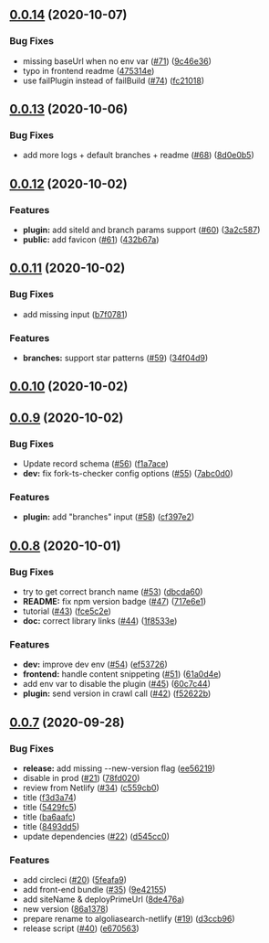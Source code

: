 ## [0.0.14](https://github.com/algolia/algoliasearch-netlify/compare/v0.0.13...v0.0.14) (2020-10-07)


### Bug Fixes

* missing baseUrl when no env var ([#71](https://github.com/algolia/algoliasearch-netlify/issues/71)) ([9c46e36](https://github.com/algolia/algoliasearch-netlify/commit/9c46e36faa24a4192cb21ea1ba1a28d5ba2a1c2e))
* typo in frontend readme ([475314e](https://github.com/algolia/algoliasearch-netlify/commit/475314e035176eb50334d03a09236a4e5d1112ea))
* use failPlugin instead of failBuild ([#74](https://github.com/algolia/algoliasearch-netlify/issues/74)) ([fc21018](https://github.com/algolia/algoliasearch-netlify/commit/fc210183a756845e365118429ac54b4a22c239d7))



## [0.0.13](https://github.com/algolia/algoliasearch-netlify/compare/v0.0.12...v0.0.13) (2020-10-06)


### Bug Fixes

* add more logs + default branches + readme ([#68](https://github.com/algolia/algoliasearch-netlify/issues/68)) ([8d0e0b5](https://github.com/algolia/algoliasearch-netlify/commit/8d0e0b5a1d69ca98afc6221ab7b765b99cef670f))



## [0.0.12](https://github.com/algolia/algoliasearch-netlify/compare/v0.0.11...v0.0.12) (2020-10-02)


### Features

* **plugin:** add siteId and branch params support ([#60](https://github.com/algolia/algoliasearch-netlify/issues/60)) ([3a2c587](https://github.com/algolia/algoliasearch-netlify/commit/3a2c58781c7f99f60b4583d07a611bbe78c58eeb))
* **public:** add favicon ([#61](https://github.com/algolia/algoliasearch-netlify/issues/61)) ([432b67a](https://github.com/algolia/algoliasearch-netlify/commit/432b67a212bb5d0ea713cf8180770ad9d88c662d))



## [0.0.11](https://github.com/algolia/algoliasearch-netlify/compare/v0.0.10...v0.0.11) (2020-10-02)


### Bug Fixes

* add missing input ([b7f0781](https://github.com/algolia/algoliasearch-netlify/commit/b7f078161c3ce61ca8ac1ed94238e7b13514c204))


### Features

* **branches:** support star patterns ([#59](https://github.com/algolia/algoliasearch-netlify/issues/59)) ([34f04d9](https://github.com/algolia/algoliasearch-netlify/commit/34f04d9411d760791cbddb81332a368f5e6284c2))



## [0.0.10](https://github.com/algolia/algoliasearch-netlify/compare/v0.0.9...v0.0.10) (2020-10-02)



## [0.0.9](https://github.com/algolia/algoliasearch-netlify/compare/v0.0.8...v0.0.9) (2020-10-02)


### Bug Fixes

* Update record schema ([#56](https://github.com/algolia/algoliasearch-netlify/issues/56)) ([f1a7ace](https://github.com/algolia/algoliasearch-netlify/commit/f1a7ace123766a72a173ac0f4880e598a51b6d1c))
* **dev:** fix fork-ts-checker config options ([#55](https://github.com/algolia/algoliasearch-netlify/issues/55)) ([7abc0d0](https://github.com/algolia/algoliasearch-netlify/commit/7abc0d06127fcf796b8e9e3f108521661e584b40))


### Features

* **plugin:** add "branches" input ([#58](https://github.com/algolia/algoliasearch-netlify/issues/58)) ([cf397e2](https://github.com/algolia/algoliasearch-netlify/commit/cf397e2725878e0aeed60d972f3fcc9a091e9454))



## [0.0.8](https://github.com/algolia/algoliasearch-netlify/compare/v0.0.7...v0.0.8) (2020-10-01)


### Bug Fixes

* try to get correct branch name ([#53](https://github.com/algolia/algoliasearch-netlify/issues/53)) ([dbcda60](https://github.com/algolia/algoliasearch-netlify/commit/dbcda60ceda4eeaaaeb202ddba411b8047e2b596))
* **README:** fix npm version badge ([#47](https://github.com/algolia/algoliasearch-netlify/issues/47)) ([717e6e1](https://github.com/algolia/algoliasearch-netlify/commit/717e6e1c16e2fb75d16e4e5ec4e632d7eb301e1b))
* tutorial ([#43](https://github.com/algolia/algoliasearch-netlify/issues/43)) ([fce5c2e](https://github.com/algolia/algoliasearch-netlify/commit/fce5c2e3f2c15a90ac55a4e4162b046283c104ea))
* **doc:** correct library links ([#44](https://github.com/algolia/algoliasearch-netlify/issues/44)) ([1f8533e](https://github.com/algolia/algoliasearch-netlify/commit/1f8533e0558c48c953f3ce0ecb87e723cca6c598))


### Features

* **dev:** improve dev env ([#54](https://github.com/algolia/algoliasearch-netlify/issues/54)) ([ef53726](https://github.com/algolia/algoliasearch-netlify/commit/ef5372677f9e34cafeeedce0da7d0bf4223e9512))
* **frontend:** handle content snippeting ([#51](https://github.com/algolia/algoliasearch-netlify/issues/51)) ([61a0d4e](https://github.com/algolia/algoliasearch-netlify/commit/61a0d4e35c1ac33081ef3ecbef1a60f02e2074a4))
* add env var to disable the plugin ([#45](https://github.com/algolia/algoliasearch-netlify/issues/45)) ([60c7c44](https://github.com/algolia/algoliasearch-netlify/commit/60c7c44a0c843665795d3591aa29cab3c6b60433))
* **plugin:** send version in crawl call ([#42](https://github.com/algolia/algoliasearch-netlify/issues/42)) ([f52622b](https://github.com/algolia/algoliasearch-netlify/commit/f52622b1f684ff083e6e59e1d2c9e17d4597cd7c))



## [0.0.7](https://github.com/algolia/algoliasearch-netlify/compare/8493dd5559af4ec9bd75a9be1c6392d611029ea4...v0.0.7) (2020-09-28)


### Bug Fixes

* **release:** add missing --new-version flag ([ee56219](https://github.com/algolia/algoliasearch-netlify/commit/ee56219fe980cf746245f2d846df0f7933936f19))
* disable in prod ([#21](https://github.com/algolia/algoliasearch-netlify/issues/21)) ([78fd020](https://github.com/algolia/algoliasearch-netlify/commit/78fd02055f986825a4a3fb2a0ffc3905e56493d1))
* review from Netlify ([#34](https://github.com/algolia/algoliasearch-netlify/issues/34)) ([c559cb0](https://github.com/algolia/algoliasearch-netlify/commit/c559cb0fef844355b86540e61a7367b87d9a03c8))
* title ([f3d3a74](https://github.com/algolia/algoliasearch-netlify/commit/f3d3a744278b7bcc0e8771d4229373b74f4ccc93))
* title ([5429fc5](https://github.com/algolia/algoliasearch-netlify/commit/5429fc52ca671ddcbd436ac51b7f2630a0a81c5e))
* title ([ba6aafc](https://github.com/algolia/algoliasearch-netlify/commit/ba6aafcb1a8121d0bcb80b67eacdf6350168d412))
* title ([8493dd5](https://github.com/algolia/algoliasearch-netlify/commit/8493dd5559af4ec9bd75a9be1c6392d611029ea4))
* update dependencies ([#22](https://github.com/algolia/algoliasearch-netlify/issues/22)) ([d545cc0](https://github.com/algolia/algoliasearch-netlify/commit/d545cc01244036007063abfe9f4efb7943f97af7))


### Features

* add circleci ([#20](https://github.com/algolia/algoliasearch-netlify/issues/20)) ([5feafa9](https://github.com/algolia/algoliasearch-netlify/commit/5feafa9533ab9a096dde4d54a34c7ac5d734b7e2))
* add front-end bundle ([#35](https://github.com/algolia/algoliasearch-netlify/issues/35)) ([9e42155](https://github.com/algolia/algoliasearch-netlify/commit/9e42155f0b9e6a86b13e459d5d2ecdbed28bdb5a))
* add siteName & deployPrimeUrl ([8de476a](https://github.com/algolia/algoliasearch-netlify/commit/8de476a21c0653f0c70aa1b2092682b60add55f5))
* new version ([86a1378](https://github.com/algolia/algoliasearch-netlify/commit/86a1378e1e87c6c20a6819eccf9124581ec2ce6e))
* prepare rename to algoliasearch-netlify ([#19](https://github.com/algolia/algoliasearch-netlify/issues/19)) ([d3ccb96](https://github.com/algolia/algoliasearch-netlify/commit/d3ccb9687e8274398ac044e2f5b9c114121a2576))
* release script ([#40](https://github.com/algolia/algoliasearch-netlify/issues/40)) ([e670563](https://github.com/algolia/algoliasearch-netlify/commit/e67056337da0a1393f202ded32efa04f5261eccb))




